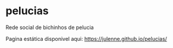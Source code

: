 # pelucias
Rede social de bichinhos de pelucia

Pagina estática disponivel aqui: https://julenne.github.io/pelucias/
